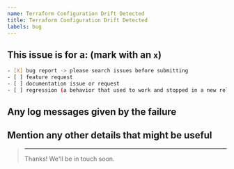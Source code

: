 ```yaml
---
name: Terraform Configuration Drift Detected
title: Terraform Configuration Drift Detected
labels: bug
---
```

<!--
IF SUFFICIENT INFORMATION IS NOT PROVIDED VIA THE FOLLOWING TEMPLATE THE ISSUE MIGHT BE CLOSED WITHOUT FURTHER CONSIDERATION OR INVESTIGATION

Please provide us with the following information
---------------------------------------------------------------
-->

## This issue is for a: (mark with an `x`)

```bash
- [X] bug report -> please search issues before submitting
- [ ] feature request
- [ ] documentation issue or request
- [ ] regression (a behavior that used to work and stopped in a new release)
```

## Any log messages given by the failure
>

## Mention any other details that might be useful

> ---------------------------------------------------------------
> Thanks! We'll be in touch soon.